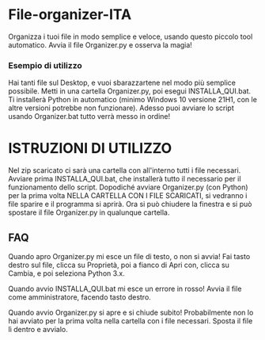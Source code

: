 # File-organizer-ITA
Organizza i tuoi file in modo semplice e veloce, usando questo piccolo tool automatico.
Avvia il file Organizer.py e osserva la magia!

### Esempio di utilizzo
  Hai tanti file sul Desktop, e vuoi sbarazzartene nel modo più semplice possibile. Metti in una cartella Organizer.py, poi esegui INSTALLA_QUI.bat. Ti installerà Python in automatico (minimo Windows 10 versione 21H1, con le altre versioni potrebbe non funzionare). Adesso puoi avviare lo script usando Organizer.bat tutto verrà messo in ordine!
  
# ISTRUZIONI DI UTILIZZO
Nel zip scaricato ci sarà una cartella con all'interno tutti i file necessari. Avviare prima INSTALLA_QUI.bat, che installerà tutto il necessario per il funzionamento dello script. Dopodiché avviare Organizer.py (con Python) per la prima volta NELLA CARTELLA CON I FILE SCARICATI, si vedranno i file sparire e il programma si aprirà. Ora si può chiudere la finestra e si può spostare il file Organizer.py in qualunque cartella.

## FAQ
Quando apro Organizer.py mi esce un file di testo, o non si avvia!
Fai tasto destro sul file, clicca su Proprietà, poi a fianco di Apri con, clicca su Cambia, e poi seleziona Python 3.x.

Quando avvio INSTALLA_QUI.bat mi esce un errore in rosso!
Avvia il file come amministratore, facendo tasto destro.

Quando avvio Organizer.py si apre e si chiude subito!
Probabilmente non lo hai avviato per la prima volta nella cartella con i file necessari. Sposta il file lì dentro e avvialo.